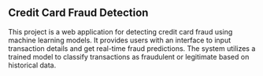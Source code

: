 ## Credit Card Fraud Detection

This project is a web application for detecting credit card fraud using machine learning models. It provides users with an interface to input transaction details and get real-time fraud predictions. The system utilizes a trained model to classify transactions as fraudulent or legitimate based on historical data.
